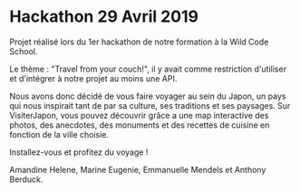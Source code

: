 # Hackathon 29 Avril 2019

Projet réalisé lors du 1er hackathon de notre formation à la Wild Code School.

Le thème : "Travel from your couch!", il y avait comme restriction d'utiliser et d'intégrer à notre projet au moins une API.

Nous avons donc décidé de vous faire voyager au sein du Japon, un pays qui nous inspirait tant de par sa culture, ses traditions et ses paysages. Sur VisiterJapon, vous pouvez découvrir grâce a une map interactive des photos, des anecdotes, des monuments et des recettes de cuisine en fonction de la ville choisie.

Installez-vous et profitez du voyage !

Amandine Helene, Marine Eugenie, Emmanuelle Mendels et Anthony Berduck.

